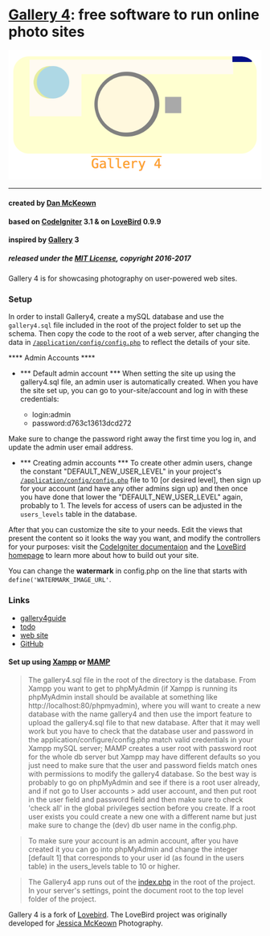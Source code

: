[Gallery 4](http://gallery4.pacificio.com): free software to run online photo sites
=====
![gallery4logo](assets/images/gallery4logo.png)
***
#### created by [Dan McKeown](http:/danmckeown.info) ####
#### based on [CodeIgniter](http://codeigniter.com) 3.1 & on [LoveBird](http://lovebird.pacificio.com) 0.9.9 ####
#### inspired by [Gallery](http://galleryproject.org) 3 ####
##### released under the [MIT License](LICENSE), copyright 2016-2017 #####

Gallery 4 is for showcasing photography on user-powered web sites.

### Setup ###
In order to install Gallery4, create a mySQL database and use the <code>gallery4.sql</code> file included in the root of the project folder to set up the schema.  Then copy the code to the root of a web server, after changing the data in <code>[/application/config/config.php](application/config/config.php)</code> to reflect the details of your site.

**** Admin Accounts ****

* *** Default admin account ***
When setting the site up using the gallery4.sql file, an admin user is automatically created.  When you have the site set up, you can go to your-site/account and log in with these credentials:

    - login:admin
    - password:d763c13613dcd272

Make sure to change the password right away the first time you log in, and update the admin user email address.

* *** Creating admin accounts ***
To create other admin users, change the constant "DEFAULT_NEW_USER_LEVEL" in your project's <code>[/application/config/config.php](application/config/config.php)</code> file to 10 [or desired level], then sign up for your account (and have any other admins sign up) and then once you have done that lower the "DEFAULT_NEW_USER_LEVEL" again, probably to 1.  The levels for access of users can be adjusted in the <code>users_levels</code> table in the database.

After that you can customize the site to your needs.  Edit the views that present the content so it looks the way you want, and modify the controllers for your purposes: visit the [CodeIgniter documentaion](https://www.codeigniter.com/user_guide/) and the [LoveBird homepage](http://lovebird.pacificio.com) to learn more about how to build out your site.

You can change the **watermark** in config.php on the line that starts with `define('WATERMARK_IMAGE_URL'`.  

### Links ###
- [gallery4guide](gallery4guide.md)
- [todo](todo.md)
- [web site](http://gallery4.pacificio.com)
- [GitHub](https://github.com/pacificpelican/gallery4)

#### Set up using [Xampp](https://www.apachefriends.org/index.html) or [MAMP](https://www.mamp.info/en/) ####
> The gallery4.sql file in the root of the directory is the database.  From Xampp you want to get to phpMyAdmin (if Xampp is running its phpMyAdmin install should be available at something like http://localhost:80/phpmyadmin), where you will want to create a new database with the name gallery4 and then use the import feature to upload the gallery4.sql file to that new database.  After that it may well work but you have to check that the database user and password in the application/configure/config.php match valid credentials in your Xampp mySQL server; MAMP creates a user root with password root for the whole db server but Xampp may have different defaults so you just need to make sure that the user and password fields match ones with permissions to modify the gallery4 database.
So the best way is probably to go on phpMyAdmin and see if there is a root user already, and if not go to User accounts > add user account, and then put root in the user field and password field and then make sure to check 'check all' in the global privileges section before you create.  If a root user exists you could create a new one with a different name but just make sure to change the (dev) db user name in the config.php.

> To make sure your account is an admin account, after you have created it you can go into phpMyAdmin and change the integer [default 1] that corresponds to your user id (as found in the users table) in the users_levels table to 10 or higher.

> The Gallery4 app runs out of the [index.php](index.php) in the root of the project.  In your server's settings, point the document root to the top level folder of the project.

Gallery 4 is a fork of [Lovebird](http://lovebird.pacificio.com).  The LoveBird project was originally developed for [Jessica McKeown](http://jessica.sf3am.com) Photography.
